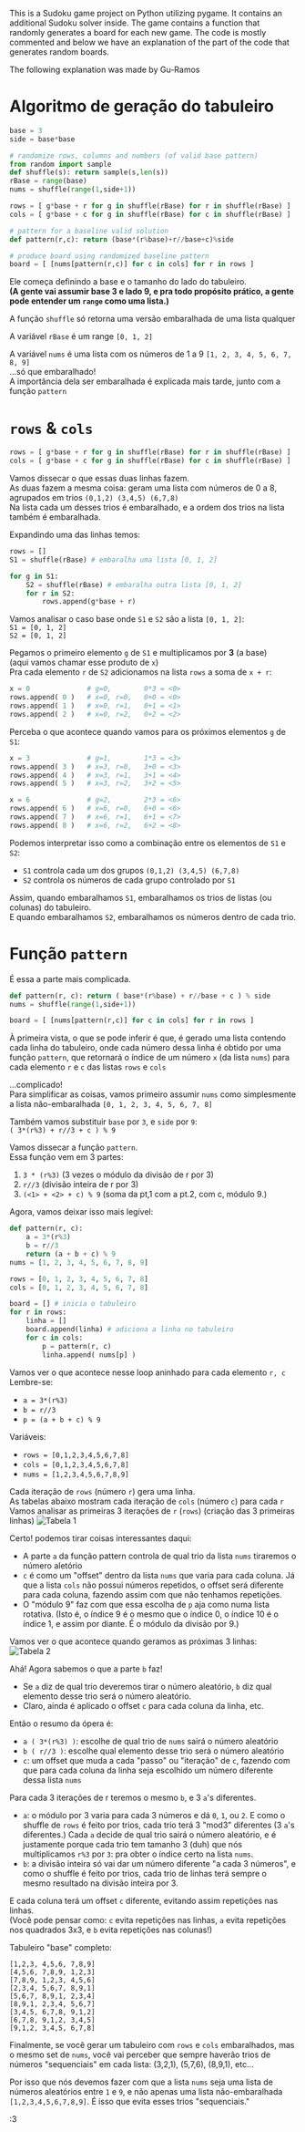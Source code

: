 This is a Sudoku game project on Python utilizing pygame. It contains an additional Sudoku solver inside. 
The game contains a function that randomly generates a board for each new game. 
The code is mostly commented and below we have an explanation of the part of the code that generates random boards.

The following explanation was made by Gu-Ramos
# Algoritmo de geração do tabuleiro
```python
base = 3
side = base*base

# randomize rows, columns and numbers (of valid base pattern)
from random import sample
def shuffle(s): return sample(s,len(s))
rBase = range(base)
nums = shuffle(range(1,side+1))

rows = [ g*base + r for g in shuffle(rBase) for r in shuffle(rBase) ]
cols = [ g*base + c for g in shuffle(rBase) for c in shuffle(rBase) ]

# pattern for a baseline valid solution
def pattern(r,c): return (base*(r%base)+r//base+c)%side

# produce board using randomized baseline pattern
board = [ [nums[pattern(r,c)] for c in cols] for r in rows ]
```

Ele começa definindo a base e o tamanho do lado do tabuleiro.\
**(A gente vai assumir base 3 e lado 9, e pra todo propósito prático, a gente pode entender um `range` como uma lista.)**


A função `shuffle` só retorna uma versão embaralhada de uma lista qualquer

A variável `rBase` é um range `[0, 1, 2]`

A variável `nums` é uma lista com os números de 1 a 9 `[1, 2, 3, 4, 5, 6, 7, 8, 9]`\
...só que embaralhado!\
A importância dela ser embaralhada é explicada mais tarde, junto com a função `pattern`



# `rows` & `cols`
```python
rows = [ g*base + r for g in shuffle(rBase) for r in shuffle(rBase) ]
cols = [ g*base + c for g in shuffle(rBase) for c in shuffle(rBase) ]
```

Vamos dissecar o que essas duas linhas fazem.\
As duas fazem a mesma coisa: geram uma lista com números de 0 a 8, agrupados em trios `(0,1,2) (3,4,5) (6,7,8)`\
Na lista cada um desses trios é embaralhado, e a ordem dos trios na lista também é embaralhada.

Expandindo uma das linhas temos:
```python
rows = []
S1 = shuffle(rBase) # embaralha uma lista [0, 1, 2]

for g in S1:
	S2 = shuffle(rBase) # embaralha outra lista [0, 1, 2]
	for r in S2:
		rows.append(g*base + r)
```

Vamos analisar o caso base onde `S1`  e `S2` são a lista `[0, 1, 2]`:\
`S1 = [0, 1, 2]`\
`S2 = [0, 1, 2]`

Pegamos o primeiro elemento `g` de `S1` e multiplicamos por **3** (a base)\
(aqui vamos chamar esse produto de `x`)\
Pra cada elemento `r` de `S2` adicionamos na lista `rows` a soma de `x + r`:
```python
x = 0              # g=0,        0*3 = <0>
rows.append( 0 )   # x=0, r=0,   0+0 = <0>
rows.append( 1 )   # x=0, r=1,   0+1 = <1>
rows.append( 2 )   # x=0, r=2,   0+2 = <2>
```

Perceba o que acontece quando vamos para os próximos elementos `g` de `S1`:
```python
x = 3              # g=1,        1*3 = <3>
rows.append( 3 )   # x=3, r=0,   3+0 = <3>
rows.append( 4 )   # x=3, r=1,   3+1 = <4>
rows.append( 5 )   # x=3, r=2,   3+2 = <5>

x = 6              # g=2,        2*3 = <6>
rows.append( 6 )   # x=6, r=0,   6+0 = <6>
rows.append( 7 )   # x=6, r=1,   6+1 = <7>
rows.append( 8 )   # x=6, r=2,   6+2 = <8>
```

Podemos interpretar isso como a combinação entre os elementos de `S1` e `S2`:
- `S1` controla cada um dos grupos `(0,1,2) (3,4,5) (6,7,8)`
- `S2` controla os números de cada grupo controlado por `S1`

Assim, quando embaralhamos `S1`, embaralhamos os trios de listas (ou colunas) do tabuleiro.\
E quando embaralhamos `S2`, embaralhamos os números dentro de cada trio.

# Função `pattern`
É essa a parte mais complicada.
```python
def pattern(r, c): return ( base*(r%base) + r//base + c ) % side
nums = shuffle(range(1,side+1))

board = [ [nums[pattern(r,c)] for c in cols] for r in rows ]
```

À primeira vista, o que se pode inferir é que, é gerado uma lista contendo cada linha do tabuleiro, onde cada número dessa linha é obtido por uma função `pattern`, que retornará o índice de um número `x` (da lista `nums`) para cada elemento `r` e `c` das listas `rows` e `cols`

...complicado!\
Para simplificar as coisas, vamos primeiro assumir `nums` como simplesmente a lista não-embaralhada `[0, 1, 2, 3, 4, 5, 6, 7, 8]`

Também vamos substituir `base` por `3`, e `side` por `9`:\
`( 3*(r%3) + r//3 + c ) % 9`

Vamos dissecar a função `pattern`.\
Essa função vem em 3 partes:
1. `3 * (r%3)` (3 vezes o módulo da divisão de r por 3)
2. `r//3` (divisão inteira de r por 3)
3. `(<1> + <2> + c) % 9` (soma da pt,1 com a pt.2, com c, módulo 9.)

Agora, vamos deixar isso mais legível:
```python
def pattern(r, c):
	a = 3*(r%3)
	b = r//3
	return (a + b + c) % 9
nums = [1, 2, 3, 4, 5, 6, 7, 8, 9]

rows = [0, 1, 2, 3, 4, 5, 6, 7, 8]
cols = [0, 1, 2, 3, 4, 5, 6, 7, 8]

board = [] # inicia o tabuleiro
for r in rows:
	linha = []
	board.append(linha) # adiciona a linha no tabuleiro
	for c in cols:
		p = pattern(r, c)
		linha.append( nums[p] )
```

Vamos ver o que acontece nesse loop aninhado para cada elemento `r, c`
Lembre-se:
- `a = 3*(r%3)`
- `b = r//3`
- `p = (a + b + c) % 9`

Variáveis:

- `rows = [0,1,2,3,4,5,6,7,8]`
- `cols = [0,1,2,3,4,5,6,7,8]`
- `nums = [1,2,3,4,5,6,7,8,9]`

Cada iteração de `rows` (número `r`) gera uma linha.\
As tabelas abaixo mostram cada iteração de `cols` (número `c`) para cada `r`\
Vamos analisar as primeiras 3 iterações de `r` (`rows`) (criação das 3 primeiras linhas)
![Tabela 1](https://i.imgur.com/hbCbb2D.png)

Certo! podemos tirar coisas interessantes daqui:
- A parte `a` da função pattern controla de qual trio da lista `nums` tiraremos o número aletório
- `c` é como um "offset" dentro da lista `nums` que varia para cada coluna. Já que a lista `cols` não possui números repetidos, o offset será diferente para cada coluna, fazendo assim com que não tenhamos repetições.
- O "módulo 9" faz com que essa escolha de `p`  aja como numa lista rotativa. (Isto é, o índice 9 é o mesmo que o índice 0, o índice 10 é o índice 1, e assim por diante. É o módulo da divisão por 9.)

Vamos ver o que acontece quando geramos as próximas 3 linhas:
![Tabela 2](https://i.imgur.com/IdyZnZV.png)

Ahá! Agora sabemos o que a parte `b` faz!
- Se `a` diz de qual trio deveremos tirar o número aleatório, `b` diz qual elemento desse trio será o número aleatório.
- Claro, ainda é aplicado o offset `c` para cada coluna da linha, etc.

Então o resumo da ópera é:
- `a ( 3*(r%3) )`: escolhe de qual trio de `nums` sairá o número aleatório
- `b ( r//3 )`: escolhe qual elemento desse trio será o número aleatório
- `c`: um offset que muda a cada "passo" ou "iteração" de `c`, fazendo com que para cada coluna da linha seja escolhido um número diferente dessa lista `nums`

Para cada 3 iterações de r teremos o mesmo `b`, e 3 `a`'s diferentes.
- `a`: o módulo por 3 varia para cada 3 números e dá `0`, `1`, ou `2`. E como o shuffle de `rows` é feito por trios, cada trio terá 3 "mod3" diferentes (3 `a`'s diferentes.) Cada `a` decide de qual trio sairá o número aleatório, e é justamente porque cada trio tem tamanho 3 (duh) que nós multiplicamos `r%3` por `3`: pra obter o índice certo na lista `nums`.
- `b`: a divisão inteira só vai dar um número diferente "a cada 3 números", e como o shuffle é feito por trios, cada trio de linhas terá sempre o mesmo resultado na divisão inteira por 3.

E cada coluna terá um offset `c` diferente, evitando assim repetições nas linhas.\
(Você pode pensar como: `c` evita repetições nas linhas, `a` evita repetições nos quadrados 3x3, e `b` evita repetições nas colunas!)

Tabuleiro "base" completo:
```
[1,2,3, 4,5,6, 7,8,9]
[4,5,6, 7,8,9, 1,2,3]
[7,8,9, 1,2,3, 4,5,6]
[2,3,4, 5,6,7, 8,9,1]
[5,6,7, 8,9,1, 2,3,4]
[8,9,1, 2,3,4, 5,6,7]
[3,4,5, 6,7,8, 9,1,2]
[6,7,8, 9,1,2, 3,4,5]
[9,1,2, 3,4,5, 6,7,8]
```

Finalmente, se você gerar um tabuleiro com `rows` e `cols` embaralhados, mas o mesmo set de `nums`, você vai perceber que sempre haverão trios de números "sequenciais" em cada lista: (3,2,1), (5,7,6), (8,9,1), etc...

Por isso que nós devemos fazer com que a lista `nums` seja uma lista de números aleatórios entre `1` e `9`, e não apenas uma lista não-embaralhada `[1,2,3,4,5,6,7,8,9]`. É isso que evita esses trios "sequenciais."

:3
